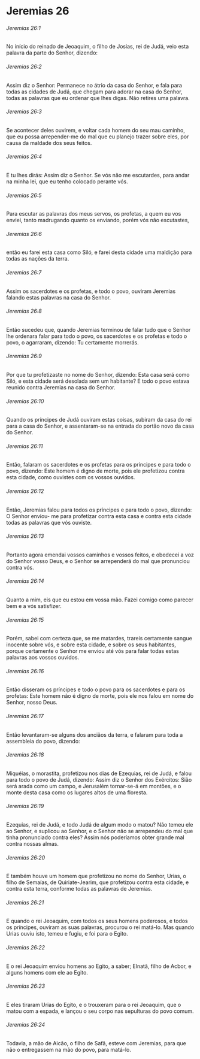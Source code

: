 # Jeremias 26

###### Jeremias 26:1

No início do reinado de Jeoaquim, o filho de Josias, rei de Judá, veio esta palavra da parte do Senhor, dizendo:

###### Jeremias 26:2

Assim diz o Senhor: Permanece no átrio da casa do Senhor, e fala para todas as cidades de Judá, que chegam para adorar na casa do Senhor, todas as palavras que eu ordenar que lhes digas. Não retires uma palavra.

###### Jeremias 26:3

Se acontecer deles ouvirem, e voltar cada homem do seu mau caminho, que eu possa arrepender-me do mal que eu planejo trazer sobre eles, por causa da maldade dos seus feitos.

###### Jeremias 26:4

E tu lhes dirás: Assim diz o Senhor. Se vós não me escutardes, para andar na minha lei, que eu tenho colocado perante vós.

###### Jeremias 26:5

Para escutar as palavras dos meus servos, os profetas, a quem eu vos enviei, tanto madrugando quanto os enviando, porém vós não escutastes,

###### Jeremias 26:6

então eu farei esta casa como Siló, e farei desta cidade uma maldição para todas as nações da terra.

###### Jeremias 26:7

Assim os sacerdotes e os profetas, e todo o povo, ouviram Jeremias falando estas palavras na casa do Senhor.

###### Jeremias 26:8

Então sucedeu que, quando Jeremias terminou de falar tudo que o Senhor lhe ordenara falar para todo o povo, os sacerdotes e os profetas e todo o povo, o agarraram, dizendo: Tu certamente morrerás.

###### Jeremias 26:9

Por que tu profetizaste no nome do Senhor, dizendo: Esta casa será como Siló, e esta cidade será desolada sem um habitante? E todo o povo estava reunido contra Jeremias na casa do Senhor.

###### Jeremias 26:10

Quando os príncipes de Judá ouviram estas coisas, subiram da casa do rei para a casa do Senhor, e assentaram-se na entrada do portão novo da casa do Senhor.

###### Jeremias 26:11

Então, falaram os sacerdotes e os profetas para os príncipes e para todo o povo, dizendo: Este homem é digno de morte, pois ele profetizou contra esta cidade, como ouvistes com os vossos ouvidos.

###### Jeremias 26:12

Então, Jeremias falou para todos os príncipes e para todo o povo, dizendo: O Senhor enviou- me para profetizar contra esta casa e contra esta cidade todas as palavras que vós ouviste.

###### Jeremias 26:13

Portanto agora emendai vossos caminhos e vossos feitos, e obedecei a voz do Senhor vosso Deus, e o Senhor se arrependerá do mal que pronunciou contra vós.

###### Jeremias 26:14

Quanto a mim, eis que eu estou em vossa mão. Fazei comigo como parecer bem e a vós satisfizer.

###### Jeremias 26:15

Porém, sabei com certeza que, se me matardes, trareis certamente sangue inocente sobre vós, e sobre esta cidade, e sobre os seus habitantes, porque certamente o Senhor me enviou até vós para falar todas estas palavras aos vossos ouvidos.

###### Jeremias 26:16

Então disseram os príncipes e todo o povo para os sacerdotes e para os profetas: Este homem não é digno de morte, pois ele nos falou em nome do Senhor, nosso Deus.

###### Jeremias 26:17

Então levantaram-se alguns dos anciãos da terra, e falaram para toda a assembleia do povo, dizendo:

###### Jeremias 26:18

Miquéias, o morastita, profetizou nos dias de Ezequias, rei de Judá, e falou para todo o povo de Judá, dizendo: Assim diz o Senhor dos Exércitos: Sião será arada como um campo, e Jerusalém tornar-se-á em montões, e o monte desta casa como os lugares altos de uma floresta.

###### Jeremias 26:19

Ezequias, rei de Judá, e todo Judá de algum modo o matou? Não temeu ele ao Senhor, e suplicou ao Senhor, e o Senhor não se arrependeu do mal que tinha pronunciado contra eles? Assim nós poderíamos obter grande mal contra nossas almas.

###### Jeremias 26:20

E também houve um homem que profetizou no nome do Senhor, Urias, o filho de Semaías, de Quiriate-Jearim, que profetizou contra esta cidade, e contra esta terra, conforme todas as palavras de Jeremias.

###### Jeremias 26:21

E quando o rei Jeoaquim, com todos os seus homens poderosos, e todos os príncipes, ouviram as suas palavras, procurou o rei matá-lo. Mas quando Urias ouviu isto, temeu e fugiu, e foi para o Egito.

###### Jeremias 26:22

E o rei Jeoaquim enviou homens ao Egito, a saber; Elnatã, filho de Acbor, e alguns homens com ele ao Egito.

###### Jeremias 26:23

E eles tiraram Urias do Egito, e o trouxeram para o rei Jeoaquim, que o matou com a espada, e lançou o seu corpo nas sepulturas do povo comum.

###### Jeremias 26:24

Todavia, a mão de Aicão, o filho de Safã, esteve com Jeremias, para que não o entregassem na mão do povo, para matá-lo.

